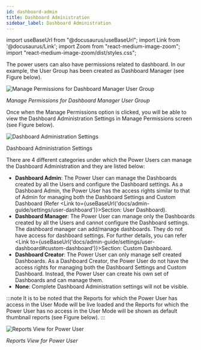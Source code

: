 ```yaml
---
id: dashboard-admin
title: Dashboard Administration
sidebar_label: Dashboard Administration
---
```


import useBaseUrl from "@docusaurus/useBaseUrl";
import Link from '@docusaurus/Link';
import Zoom from "react-medium-image-zoom";
import "react-medium-image-zoom/dist/styles.css";

The power users can also have permissions related to dashboard. In our example, the User Group has been created as Dashboard Manager (see Figure below).

  <div class="center">
    <Zoom>
          <img alt="Manage Permissions for Dashboard Manager User Group" src={useBaseUrl('doc-images/admin-guide/power-users/pdm1.png')}/>
    </Zoom>
  </div>

*Manage Permissions for Dashboard Manager User Group*

Once when the Manage Permissions option is clicked, you will be able to view the Dashboard Administration Settings in Manage Permissions screen (see Figure below).

  <div class="center">
    <Zoom>
      <img alt="Dashboard Administration Settings" src={useBaseUrl('doc-images/admin-guide/power-users/pdm2.png')}/>
    </Zoom>
    <p>Dashboard Administration Settings</p>
  </div>

There are 4 different categories under which the Power Users can manage the Dashboard Administration and they are listed below:
- **Dashboard Admin**: The Power User can manage the Dashboards created by all the Users and configure the Dashboard settings. 
As a Dashboard Admin, the Power User has the access rights similar to that of Admin for managing both the Dashboard Settings and Custom Dashboard (Refer <Link to={useBaseUrl('docs/admin-guide/settings/user-dashboard')}>Section: User Dashboard</Link>).
- **Dashboard Manager**: The Power User can manage only the Dashboards created by all the Users and cannot configure the Dashboard settings.
The dashboard manager can add/manage dashboards. They do not have access for dashboard settings. For further details, you can refer <Link to={useBaseUrl('docs/admin-guide/settings/user-dashboard#custom-dashboard')}>Section: Custom Dashboard</Link>.
- **Dashboard Creator**: The Power User can only manage self created Dashboards. As a Dashboard Creator, the Power User do not have the access rights for managing both the Dashboard Settings and Custom Dashboard. Instead, the Power User can create his own set of Dashboards and can manage them.
- **None**: Complete Dashboard Administration settings will not be visible.

:::note
It is to be noted that the Reports for which the Power User has access in the User Mode will be live loaded and the Reports for which the Power User has no access in the User Mode will be shown as default thumbnail reports (see Figure below).
:::

  <div class="center">
    <Zoom>
      <img alt="Reports View for Power User" src={useBaseUrl('doc-images/admin-guide/power-users/pdm3.png')}/>
    </Zoom>
  </div>

*Reports View for Power User*
